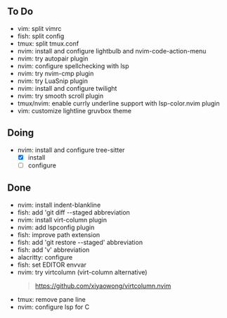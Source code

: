 ## To Do

- vim: split vimrc
- fish: split config
- tmux: split tmux.conf
- nvim: install and configure lightbulb and nvim-code-action-menu
- nvim: try autopair plugin
- nvim: configure spellchecking with lsp
- nvim: try nvim-cmp plugin
- nvim: try LuaSnip plugin
- nvim: install and configure twilight
- nvim: try smooth scroll plugin
- tmux/nvim: enable currly underline support with lsp-color.nvim plugin
- vim: customize lightline gruvbox theme

## Doing

- nvim: install and configure tree-sitter
    * [x] install
    * [ ] configure

## Done

- nvim: install indent-blankline
- fish: add 'git diff --staged abbreviation
- nvim: install virt-column plugin
- nvim: add lspconfig plugin
- fish: improve path extension
- fish: add 'git restore --staged' abbreviation
- fish: add 'v' abbreviation
- alacritty: configure
- fish: set EDITOR envvar
- nvim: try virtcolumn (virt-column alternative)
    > https://github.com/xiyaowong/virtcolumn.nvim
- tmux: remove pane line
- nvim: configure lsp for C
